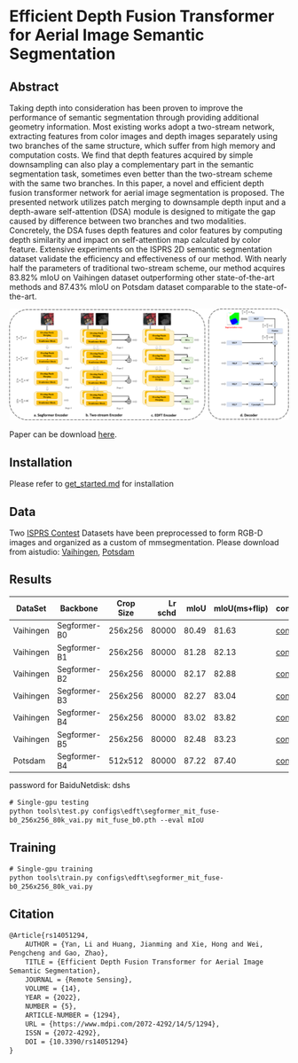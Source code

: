 # Efficient Depth Fusion Transformer for Aerial Image Semantic Segmentation

## Abstract
Taking depth into consideration has been proven to improve the performance of semantic segmentation through providing additional geometry information. Most existing works adopt a two-stream network, extracting features from color images and depth images separately using two branches of the same structure, which suffer from high memory and computation costs. We find that depth features acquired by simple downsampling can also play a complementary part in the semantic segmentation task, sometimes even better than the two-stream scheme with the same two branches. In this paper, a novel and efficient depth fusion transformer network for aerial image segmentation is proposed. The presented network utilizes patch merging to downsample depth input and a depth-aware self-attention (DSA) module is designed to mitigate the gap caused by difference between two branches and two modalities. Concretely, the DSA fuses depth features and color features by computing depth similarity and impact on self-attention map calculated by color feature. Extensive experiments on the ISPRS 2D semantic segmentation dataset validate the efficiency and effectiveness of our method. With nearly half the parameters of traditional two-stream scheme, our method acquires 83.82% mIoU on Vaihingen dataset outperforming other state-of-the-art methods and 87.43% mIoU on Potsdam dataset comparable to the state-of-the-art.
<div align="center">
  <img src="resources/EDFT.png"/>
</div>

Paper can be download [here](https://www.mdpi.com/2072-4292/14/5/1294).

## Installation

Please refer to [get_started.md](docs/get_started.md) for installation

## Data
Two [ISPRS Contest](https://www.isprs.org/education/benchmarks/UrbanSemLab/semantic-labeling.aspx) Datasets have been preprocessed to form RGB-D images and organized as a custom of mmsegmentation. Please download from aistudio: [Vaihingen](https://aistudio.baidu.com/aistudio/datasetdetail/103733), [Potsdam](https://aistudio.baidu.com/aistudio/datasetdetail/145287)

## Results

  | DataSet | Backbone | Crop Size | Lr schd | mIoU | mIoU(ms+flip) | config | download |
  | ------ | -------- | --------- | ------: | ---: | ------------- | ------ | -------- |
  |Vaihingen | Segformer-B0 | 256x256 | 80000 | 80.49  | 81.63 |[config](configs/edft/segformer_mit_fuse-b0_256x256_80k_vai.py) | [model](https://pan.baidu.com/s/1AOkmy-P4dv7Ig3rFsinovw)|
  |Vaihingen | Segformer-B1 | 256x256 | 80000 | 81.28 | 82.13 |[config](configs/edft/segformer_mit_fuse-b1_256x256_80k_vai.py) | [model](https://pan.baidu.com/s/1AOkmy-P4dv7Ig3rFsinovw)|
  |Vaihingen | Segformer-B2 | 256x256 | 80000 | 82.17 | 82.88 |[config](configs/edft/segformer_mit_fuse-b2_256x256_80k_vai.py) | [model](https://pan.baidu.com/s/1AOkmy-P4dv7Ig3rFsinovw)|
  |Vaihingen | Segformer-B3 | 256x256 | 80000 | 82.27 | 83.04 |[config](configs/edft/segformer_mit_fuse-b3_256x256_80k_vai.py) | [model](https://pan.baidu.com/s/1AOkmy-P4dv7Ig3rFsinovw)|
  |Vaihingen | Segformer-B4 | 256x256 | 80000 | 83.02 | 83.82 |[config](configs/edft/segformer_mit_fuse-b4_256x256_80k_vai.py) | [model](https://pan.baidu.com/s/1AOkmy-P4dv7Ig3rFsinovw)|
  |Vaihingen | Segformer-B5 | 256x256 | 80000 | 82.48 | 83.23 |[config](configs/edft/segformer_mit_fuse-b5_256x256_80k_vai.py) | [model](https://pan.baidu.com/s/1AOkmy-P4dv7Ig3rFsinovw)|
  |Potsdam | Segformer-B4 | 512x512 | 80000 | 87.22 | 87.40  |[config](configs/edft/segformer_mit_fuse-b4_512x512_80k_pot.py) | [model](https://pan.baidu.com/s/1AOkmy-P4dv7Ig3rFsinovw)|

  password for BaiduNetdisk: dshs 

```
# Single-gpu testing
python tools\test.py configs\edft\segformer_mit_fuse-b0_256x256_80k_vai.py mit_fuse_b0.pth --eval mIoU
```

## Training

```
# Single-gpu training
python tools\train.py configs\edft\segformer_mit_fuse-b0_256x256_80k_vai.py
```

## Citation

```
@Article{rs14051294,
	AUTHOR = {Yan, Li and Huang, Jianming and Xie, Hong and Wei, Pengcheng and Gao, Zhao},
	TITLE = {Efficient Depth Fusion Transformer for Aerial Image Semantic Segmentation},
	JOURNAL = {Remote Sensing},
	VOLUME = {14},
	YEAR = {2022},
	NUMBER = {5},
	ARTICLE-NUMBER = {1294},
	URL = {https://www.mdpi.com/2072-4292/14/5/1294},
	ISSN = {2072-4292},
	DOI = {10.3390/rs14051294}
}
```
